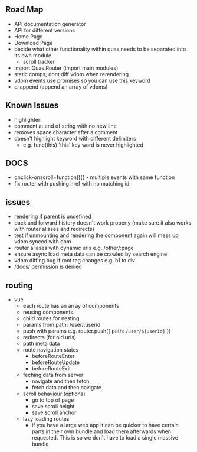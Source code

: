 ## Road Map
* API documentation generator
* API for different versions
* Home Page
* Download Page
* decide what other functionality within quas needs to be separated into its own module
  * scroll tracker
* import Quas.Router (import main modules)
* static comps, dont diff vdom when rerendering
* vdom events use promises so you can use this keyword
* q-append (append an array of vdoms)

## Known Issues
* highlighter:
 * comment at end of string with no new line
 * removes space character after a comment
 * doesn't highlight keyword with different delimiters
   * e.g. func(this) 'this' key word is never highlighted

## DOCS
* onclick-onscroll=function(){} - multiple events with same function
* fix router with pushing href with no matching id

## issues
* rendering if parent is undefined
* back and forward history doesn't work properly (make sure it also works with router aliases and redirects)
* test if unmounting and rendering the component again will mess up vdom synced with dom
* router aliases with dynamic urls e.g. /other/:page
* ensure async load meta data can be crawled by search engine
* vdom diffing bug if root tag changes e.g. h1 to div
* /docs/ permission is denied

## routing
* vue
  * each route has an array of components
  * reusing components
  * child routes for nesting
  * params from path: /user/:userid
  * push with params e.g. router.push({ path: `/user/${userId}` })
  * redirects (for old urls)
  * path meta data
  * route navigation states
    * beforeRouteEnter
    * beforeRouteUpdate
    * beforeRouteExit
  * feching data from server
    * navigate and then fetch
    * fetch data and then navigate
  * scroll behaviour (options)
    * go to top of page
    * save scroll height
    * save scroll anchor
  * lazy loading routes
    * if you have a large web app it can be quicker to have certain parts in their own bundle and load them afterwards when requested. This is so we don't have to load a single massive bundle
